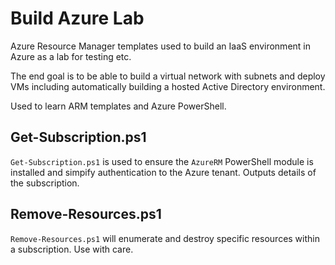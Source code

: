# Build Azure Lab

Azure Resource Manager templates used to build an IaaS environment in Azure as a lab for testing etc.

The end goal is to be able to build a virtual network with subnets and deploy VMs including automatically building a hosted Active Directory environment.

Used to learn ARM templates and Azure PowerShell.

## Get-Subscription.ps1

`Get-Subscription.ps1` is used to ensure the `AzureRM` PowerShell module is installed and simpify authentication to the Azure tenant. Outputs details of the subscription.

## Remove-Resources.ps1

`Remove-Resources.ps1` will enumerate and destroy specific resources within a subscription. Use with care.
